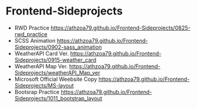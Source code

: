 # Frontend-Sideprojects

- RWD Practice
https://athzoa79.github.io/Frontend-Sideprojects/0825-rwd_practice
- SCSS Animation
https://athzoa79.github.io/Frontend-Sideprojects/0902-sass_animation
- WeatherAPI Card Ver.
https://athzoa79.github.io/Frontend-Sideprojects/0915-weather_card
- WeatherAPI Map Ver.
https://athzoa79.github.io/Frontend-Sideprojects/weatherAPI_Map_ver
- Microsoft Official Weebsite Copy
https://athzoa79.github.io/Frontend-Sideprojects/MS-layout
- Bootsrap Practice
https://athzoa79.github.io/Frontend-Sideprojects/1011_bootstrap_layout
